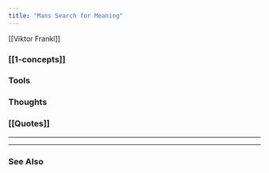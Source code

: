 ```yaml
---
title: "Mans Search for Meaning"
--- 
```


[[Viktor Frankl]]

### [[1-concepts]]

### Tools

### Thoughts

### [[Quotes]]

---

----
### See Also